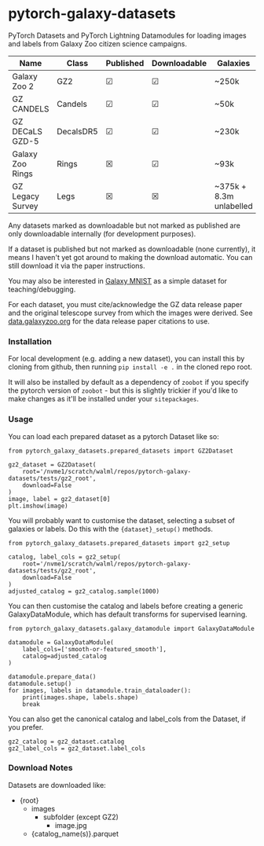 # pytorch-galaxy-datasets
PyTorch Datasets and PyTorch Lightning Datamodules for loading images and labels from Galaxy Zoo citizen science campaigns.

| Name      | Class | Published | Downloadable | Galaxies
| ----------- | ----------- | --- | ---- | ---- |
| Galaxy Zoo 2 | GZ2 | &#x2611; | &#x2611; | ~250k |
| GZ CANDELS   | Candels | &#x2611; | &#x2611; | ~50k |
| GZ DECaLS GZD-5   | DecalsDR5 | &#x2611; | &#x2611; |~230k |
| Galaxy Zoo Rings | Rings | &#x2612; | &#x2611; | ~93k |
| GZ Legacy Survey  | Legs | &#x2612; | &#x2612; | ~375k + 8.3m unlabelled |

Any datasets marked as downloadable but not marked as published are only downloadable internally (for development purposes).

If a dataset is published but not marked as downloadable (none currently), it means I haven't yet got around to making the download automatic. You can still download it via the paper instructions.

You may also be interested in [Galaxy MNIST](https://github.com/mwalmsley/galaxy_mnist) as a simple dataset for teaching/debugging.

For each dataset, you must cite/acknowledge the GZ data release paper and the original telescope survey from which the images were derived. See [data.galaxyzoo.org](data.galaxyzoo.org) for the data release paper citations to use.

### Installation

For local development (e.g. adding a new dataset), you can install this by cloning from github, then running `pip install -e .` in the cloned repo root. 

It will also be installed by default as a dependency of `zoobot` if you specify the pytorch version of `zoobot` - but this is slightly trickier if you'd like to make changes as it'll be installed under your `sitepackages`.

### Usage

You can load each prepared dataset as a pytorch Dataset like so:

    from pytorch_galaxy_datasets.prepared_datasets import GZ2Dataset

    gz2_dataset = GZ2Dataset(
        root='/nvme1/scratch/walml/repos/pytorch-galaxy-datasets/tests/gz2_root',
        download=False
    )
    image, label = gz2_dataset[0]
    plt.imshow(image)

You will probably want to customise the dataset, selecting a subset of galaxies or labels. Do this with the `{dataset}_setup()` methods.

    from pytorch_galaxy_datasets.prepared_datasets import gz2_setup

    catalog, label_cols = gz2_setup(
        root='/nvme1/scratch/walml/repos/pytorch-galaxy-datasets/tests/gz2_root',
        download=False
    )
    adjusted_catalog = gz2_catalog.sample(1000)

You can then customise the catalog and labels before creating a generic GalaxyDataModule, which has default transforms for supervised learning.

    from pytorch_galaxy_datasets.galaxy_datamodule import GalaxyDataModule

    datamodule = GalaxyDataModule(
        label_cols=['smooth-or-featured_smooth'],
        catalog=adjusted_catalog
    )

    datamodule.prepare_data()
    datamodule.setup()
    for images, labels in datamodule.train_dataloader():
        print(images.shape, labels.shape)
        break

You can also get the canonical catalog and label_cols from the Dataset, if you prefer.

    gz2_catalog = gz2_dataset.catalog
    gz2_label_cols = gz2_dataset.label_cols

### Download Notes

Datasets are downloaded like:

- {root}
    - images
        - subfolder (except GZ2)
            - image.jpg
    - {catalog_name(s)}.parquet